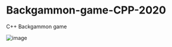 # Backgammon-game-CPP-2020
C++ Backgammon game

![image](https://user-images.githubusercontent.com/48412341/119750416-ecfdcc00-bea1-11eb-9885-de0b4386acad.png)

